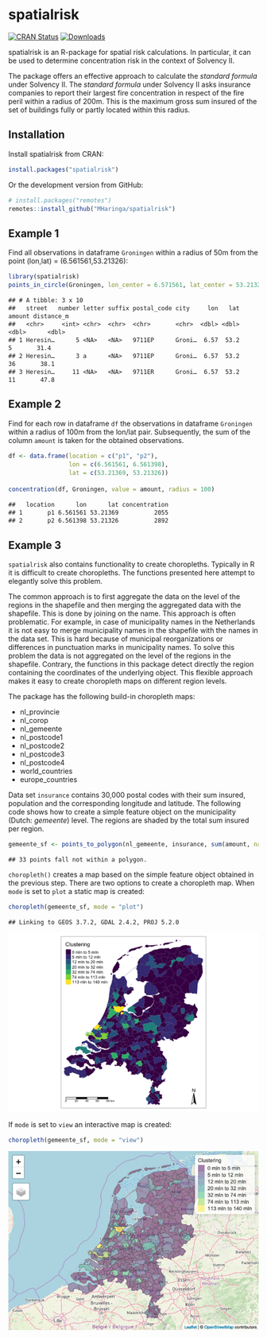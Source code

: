 
<!-- README.md is generated from README.Rmd. Please edit that file -->

# spatialrisk

<!-- badges: start -->

[![CRAN
Status](https://www.r-pkg.org/badges/version/spatialrisk)](https://cran.r-project.org/package=spatialrisk)
[![Downloads](https://cranlogs.r-pkg.org/badges/spatialrisk?color=blue)](https://cran.rstudio.com/package=spatialrisk)
<!-- badges: end -->

spatialrisk is an R-package for spatial risk calculations. In
particular, it can be used to determine concentration risk in the
context of Solvency II.

The package offers an effective approach to calculate the *standard
formula* under Solvency II. The *standard formula* under Solvency II
asks insurance companies to report their largest fire concentration in
respect of the fire peril within a radius of 200m. This is the maximum
gross sum insured of the set of buildings fully or partly located within
this radius.

## Installation

Install spatialrisk from CRAN:

``` r
install.packages("spatialrisk")
```

Or the development version from GitHub:

``` r
# install.packages("remotes")
remotes::install_github("MHaringa/spatialrisk")
```

## Example 1

Find all observations in dataframe `Groningen` within a radius of 50m
from the point (lon,lat) = (6.561561,53.21326):

``` r
library(spatialrisk)
points_in_circle(Groningen, lon_center = 6.571561, lat_center = 53.21326, radius = 50)
```

    ## # A tibble: 3 x 10
    ##   street   number letter suffix postal_code city     lon   lat amount distance_m
    ##   <chr>     <int> <chr>  <chr>  <chr>       <chr>  <dbl> <dbl>  <dbl>      <dbl>
    ## 1 Heresin…      5 <NA>   <NA>   9711EP      Groni…  6.57  53.2      5       31.4
    ## 2 Heresin…      3 a      <NA>   9711EP      Groni…  6.57  53.2     36       38.1
    ## 3 Heresin…     11 <NA>   <NA>   9711ER      Groni…  6.57  53.2     11       47.8

## Example 2

Find for each row in dataframe `df` the observations in dataframe
`Groningen` within a radius of 100m from the lon/lat pair. Subsequently,
the sum of the column `amount` is taken for the obtained observations.

``` r
df <- data.frame(location = c("p1", "p2"), 
                 lon = c(6.561561, 6.561398), 
                 lat = c(53.21369, 53.21326))

concentration(df, Groningen, value = amount, radius = 100)
```

    ##   location      lon      lat concentration
    ## 1       p1 6.561561 53.21369          2055
    ## 2       p2 6.561398 53.21326          2892

## Example 3

`spatialrisk` also contains functionality to create choropleths.
Typically in R it is difficult to create choropleths. The functions
presented here attempt to elegantly solve this problem.

The common approach is to first aggregate the data on the level of the
regions in the shapefile and then merging the aggregated data with the
shapefile. This is done by joining on the name. This approach is often
problematic. For example, in case of municipality names in the
Netherlands it is not easy to merge municipality names in the shapefile
with the names in the data set. This is hard because of municipal
reorganizations or differences in punctuation marks in municipality
names. To solve this problem the data is not aggregated on the level of
the regions in the shapefile. Contrary, the functions in this package
detect directly the region containing the coordinates of the underlying
object. This flexible approach makes it easy to create choropleth maps
on different region levels.

The package has the following build-in choropleth maps:

  - nl\_provincie
  - nl\_corop
  - nl\_gemeente
  - nl\_postcode1
  - nl\_postcode2
  - nl\_postcode3
  - nl\_postcode4
  - world\_countries
  - europe\_countries

Data set `insurance` contains 30,000 postal codes with their sum
insured, population and the corresponding longitude and latitude. The
following code shows how to create a simple feature object on the
municipality (Dutch: *gemeente*) level. The regions are shaded by the
total sum insured per
region.

``` r
gemeente_sf <- points_to_polygon(nl_gemeente, insurance, sum(amount, na.rm = TRUE))
```

    ## 33 points fall not within a polygon.

`choropleth()` creates a map based on the simple feature object obtained
in the previous step. There are two options to create a choropleth map.
When `mode` is set to `plot` a static map is created:

``` r
choropleth(gemeente_sf, mode = "plot")
```

    ## Linking to GEOS 3.7.2, GDAL 2.4.2, PROJ 5.2.0

![](man/figures/example3b-1.png)<!-- -->

If `mode` is set to `view` an interactive map is created:

``` r
choropleth(gemeente_sf, mode = "view")
```

![](man/figures/example3d-1.png)<!-- -->
